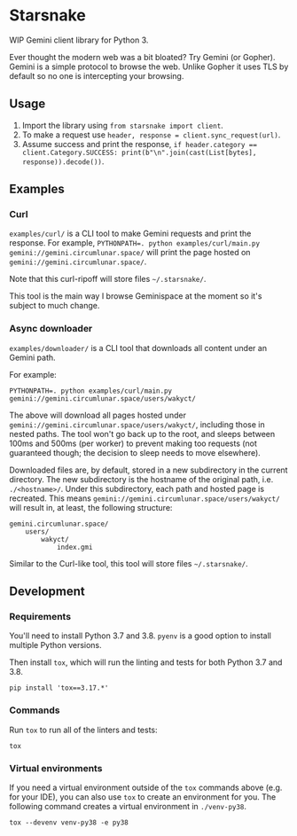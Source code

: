 # Starsnake

WIP Gemini client library for Python 3.

Ever thought the modern web was a bit bloated? Try Gemini (or Gopher). Gemini is a simple protocol to browse
the web. Unlike Gopher it uses TLS by default so no one is intercepting your browsing.

## Usage

1. Import the library using `from starsnake import client`.
2. To make a request use `header, response = client.sync_request(url)`.
3. Assume success and print the response, `if header.category == client.Category.SUCCESS:
    print(b"\n".join(cast(List[bytes], response)).decode())`.

## Examples

### Curl

`examples/curl/` is a CLI tool to make Gemini requests and print the response.
For example, `PYTHONPATH=. python examples/curl/main.py gemini://gemini.circumlunar.space/` will
print the page hosted on `gemini://gemini.circumlunar.space/`.

Note that this curl-ripoff will store files `~/.starsnake/`.

This tool is the main way I browse Geminispace at the moment so it's subject to much change.

### Async downloader

`examples/downloader/` is a CLI tool that downloads all content under an Gemini path.

For example:

```shell script
PYTHONPATH=. python examples/curl/main.py gemini://gemini.circumlunar.space/users/wakyct/
```

The above will download all pages hosted under `gemini://gemini.circumlunar.space/users/wakyct/`, including
those in nested paths. The tool won't go back up to the root, and sleeps between 100ms and 500ms (per worker) to
prevent making too requests (not guaranteed though; the decision to sleep needs to move elsewhere).

Downloaded files are, by default, stored in a new subdirectory in the current directory. The new subdirectory
is the hostname of the original path, i.e. `./<hostname>/`. Under this subdirectory, each path and hosted page
is recreated. This means `gemini://gemini.circumlunar.space/users/wakyct/` will result in, at least, the
following structure:

```
gemini.circumlunar.space/
    users/
        wakyct/
            index.gmi
```

Similar to the Curl-like tool, this tool will store files `~/.starsnake/`.

## Development

### Requirements

You'll need to install Python 3.7 and 3.8. `pyenv` is a good option to install multiple Python versions.

Then install `tox`, which will run the linting and tests for both Python 3.7 and 3.8.

```shell script
pip install 'tox==3.17.*'
```

### Commands

Run `tox` to run all of the linters and tests:

```shell script
tox
```

### Virtual environments

If you need a virtual environment outside of the `tox` commands above (e.g. for your IDE), you can also use
`tox` to create an environment for you. The following command creates a virtual environment in `./venv-py38`.

```shell script
tox --devenv venv-py38 -e py38
```
